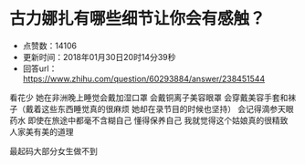 # 古力娜扎有哪些细节让你会有感触？
- 点赞数：14106
- 更新时间：2018年01月30日20时14分39秒
- 回答url：https://www.zhihu.com/question/60293884/answer/238451544
<body>
 <p data-pid="zl8S7b25">看花少 她在非洲晚上睡觉会戴加湿口罩 会戴铜离子美容眼罩 会穿戴美容手套和袜子（戴着这些东西睡觉真的很麻烦 她却在录节目的时候也坚持） 会记得滴参天眼药水 即使在旅途中都毫不含糊自己 懂得保养自己 我就觉得这个姑娘真的很精致 人家美有美的道理</p>
 <p data-pid="KBUzS6Im">最起码大部分女生做不到</p>
</body>